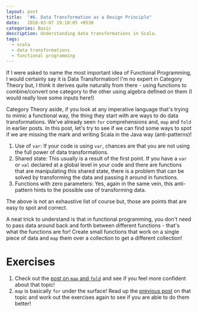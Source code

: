 ```yaml
---
layout: post
title:  "#6. Data Transformation as a Design Principle"
date:   2018-03-07 19:18:05 +0530
categories: Basic
description: Understanding data transformations in Scala.
tags:
  - scala
  - data transformations
  - functional programming
---
```


If I were asked to name the most important idea of Functional Programming, I would certainly say it is Data Transformation! I'm no expert in Category Theory but, I think it derives quite naturally from there - using functions to combine/convert one category to the other using algebra defined on them (I would really love some inputs here!)

Category Theory aside, if you look at any imperative language that's trying to mimic a functional way, the thing they start with are ways to do data transformations. We've already seen `for` comprehensions and, `map` and `fold` in earlier posts. In this post, let's try to see if we can find some ways to spot if we are missing the mark and writing Scala in the Java way (anti-patterns)!

1. Use of `var`: If your code is using `var`, chances are that you are not using the full power of data transformations.
2. Shared state: This usually is a result of the first point. If you have a `var` or `val` declared at a global level in your code and there are functions that are manipulating this shared state, there is a problem that can be solved by transforming the data and passing it around in functions.
3. Functions with zero parameters: Yes, again in the same vein, this anti-pattern hints to the possible use of transforming data.

The above is not an exhaustive list of course but, those are points that are easy to spot and correct.

A neat trick to understand is that in functional programming, you don't need to pass data around back and forth between different functions - that's what the functions are for! Create small functions that work on a single piece of data and `map` them over a collection to get a different collection!

# Exercises
  1. Check out the [post on `map` and `fold`](url:https://prasoonj.github.io/scalafastlane/2018/02/16/basic-map-and-fold/) and see if you feel more confident about that topic!
  2. `map` is basically `for` under the surface! Read up the [previous post](url:https://prasoonj.github.io/scalafastlane/2018/02/17/basic-conditions-looping-for-comprehensions/) on that topic and work out the exercises again to see if you are able to do them better!
